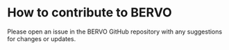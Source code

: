 # How to contribute to BERVO

Please open an issue in the BERVO GitHub repository with any suggestions for changes or updates.

